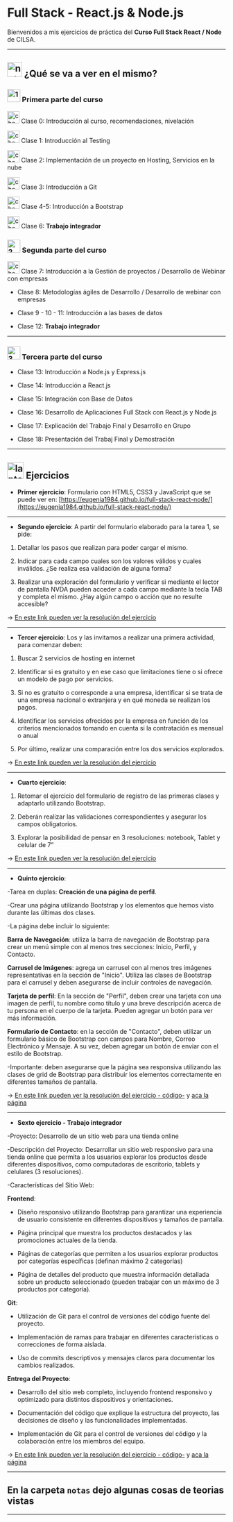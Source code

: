 # Full Stack - React.js & Node.js


Bienvenidos a mis ejercicios de práctica del **Curso Full Stack React / Node** de CILSA.

---

## <img width="34" height="34" src="https://img.icons8.com/external-flatart-icons-flat-flatarticons/34/external-note-pad-user-interface-flatart-icons-flat-flatarticons.png" alt="note pad"/> ¿Qué se va a ver en el mismo?



### <img width="30" height="30" src="https://img.icons8.com/clouds/30/1.png" alt="1"/> Primera parte del curso

<img width="28" height="28" src="https://img.icons8.com/emoji/28/check-mark-button-emoji.png" alt="check mark"/> Clase 0: Introducción al curso, recomendaciones, nivelación

<img width="28" height="28" src="https://img.icons8.com/emoji/28/check-mark-button-emoji.png" alt="check mark"/>  Clase 1: Introducción al Testing

<img width="28" height="28" src="https://img.icons8.com/emoji/28/check-mark-button-emoji.png" alt="check mark"/>  Clase 2: Implementación de un proyecto en Hosting, Servicios en la nube

<img width="28" height="28" src="https://img.icons8.com/emoji/28/check-mark-button-emoji.png" alt="check mark"/>  Clase 3: Introducción a Git

<img width="28" height="28" src="https://img.icons8.com/emoji/28/check-mark-button-emoji.png" alt="check mark"/> Clase 4-5: Introducción a Bootstrap

<img width="28" height="28" src="https://img.icons8.com/emoji/28/check-mark-button-emoji.png" alt="check mark"/> Clase 6: **Trabajo integrador**    

### <img width="30" height="30" src="https://img.icons8.com/clouds/30/2--v2.png" alt="2"/> Segunda parte del curso

<img width="28" height="28" src="https://img.icons8.com/emoji/28/check-mark-button-emoji.png" alt="check mark"/> Clase 7: Introducción a la Gestión de proyectos / Desarrollo de Webinar con empresas

- Clase 8: Metodologías ágiles de Desarrollo / Desarrollo de webinar con empresas

- Clase 9 - 10 - 11: Introducción a las bases de datos

- Clase 12: **Trabajo integrador**
  
---

### <img width="30" height="30" src="https://img.icons8.com/clouds/30/3.png" alt="3"/> Tercera parte del curso

- Clase 13: Introducción a Node.js y Express.js

- Clase 14: Introducción a React.js

- Clase 15: Integración con Base de Datos

- Clase 16: Desarrollo de Aplicaciones Full Stack con React.js y Node.js

- Clase 17: Explicación del Trabajo Final y Desarrollo en Grupo

- Clase 18: Presentación del Trabaj Final y Demostración

---     

## <img width="38" height="38" src="https://img.icons8.com/color/38/laptop--v1.png" alt="laptop"/>  Ejercicios

- **Primer ejercicio**: Formulario con HTML5, CSS3 y JavaScript que se puede ver en: [https://eugenia1984.github.io/full-stack-react-node/](https://eugenia1984.github.io/full-stack-react-node/)

---

- **Segundo ejercicio**: A partir del formulario elaborado para la tarea 1, se pide:

1. Detallar los pasos que realizan para poder cargar el mismo.

2. Indicar para cada campo cuales son los valores válidos y cuales inválidos. ¿Se realiza esa validación de alguna forma?

3. Realizar una exploración del formulario y verificar si mediante el lector de pantalla NVDA pueden acceder a cada campo mediante la tecla TAB y completa el mismo. ¿Hay algún campo o acción que no resulte accesible?

-> [En este link pueden ver la resolución del ejercicio](https://eugenia1984.github.io/full-stack-react-node/ejercicio4/index.html)

---

- **Tercer ejercicio**: Los y las invitamos a realizar una primera actividad, para comenzar deben:

1. Buscar 2 servicios de hosting en internet

2. Identificar si es gratuito y en ese caso que limitaciones tiene o si ofrece un modelo de pago por servicios.

3. Si no es gratuito o corresponde a una empresa, identificar si se trata de una empresa nacional o extranjera y en qué moneda se realizan los pagos.

4. Identificar los servicios ofrecidos por la empresa en función de los criterios mencionados tomando en cuenta si la contratación es mensual o anual

5. Por último, realizar una comparación entre los dos servicios explorados.

-> [En este link pueden ver la resolución del ejercicio](https://eugenia1984.github.io/full-stack-react-node/ejercicio5/index.html)

---

- **Cuarto ejercicio**: 

1. Retomar el ejercicio del formulario de registro de las primeras clases y adaptarlo utilizando Bootstrap.

2. Deberán realizar las validaciones correspondientes y asegurar los campos obligatorios. 

3. Explorar la posibilidad de pensar en 3 resoluciones: notebook, Tablet y celular de 7”

-> [En este link pueden ver la resolución del ejercicio](https://eugenia1984.github.io/full-stack-react-node/ejercicio6/index.html)

---

- **Quinto ejercicio**:

-Tarea en duplas: **Creación de una página de perfil**.
  
-Crear una página utilizando Bootstrap y los elementos que hemos visto durante las últimas dos clases.

-La página debe incluir lo siguiente:

**Barra de Navegación**: utiliza la barra de navegación de Bootstrap para crear un menú simple con al menos tres secciones: Inicio, Perfil, y Contacto.

**Carrusel de Imágenes**: agrega un carrusel con al menos tres imágenes representativas en la sección de "Inicio". Utiliza las clases de Bootstrap para el carrusel y deben asegurarse de incluir controles de navegación.

**Tarjeta de perfil**: En la sección de "Perfil", deben crear una tarjeta con una imagen de perfil, tu nombre como título y una breve descripción acerca de tu persona en el cuerpo de la tarjeta. Pueden agregar un botón para ver más información.

**Formulario de Contacto**: en la sección de "Contacto", deben utilizar un formulario básico de Bootstrap con campos para Nombre, Correo Electrónico y Mensaje. A su vez, deben agregar un botón de enviar con el estilo de Bootstrap.

-Importante: deben asegurarse que la página sea responsiva utilizando las clases de grid de Bootstrap para distribuir los elementos correctamente en diferentes tamaños de pantalla.

-> [En este link pueden ver la resolución del ejercicio - código-](https://github.com/eugenia1984/profile-page) y [aca la página](https://eugenia1984.github.io/profile-page/)

---

- **Sexto ejercicio - Trabajo integrador**
  
-Proyecto:  Desarrollo de un sitio web para una tienda online

-Descripción del Proyecto: Desarrollar un sitio web responsivo para una tienda online que permita a los usuarios explorar los productos desde diferentes dispositivos, como computadoras de escritorio, tablets y celulares (3 resoluciones).

-Características del Sitio Web:

**Frontend**:

- Diseño responsivo utilizando Bootstrap para garantizar una experiencia de usuario consistente en diferentes dispositivos y tamaños de pantalla.

- Página principal que muestra los productos destacados y las promociones actuales de la tienda.

- Páginas de categorías que permiten a los usuarios explorar productos por categorías específicas (definan máximo 2 categorías)

- Página de detalles del producto que muestra información detallada sobre un producto seleccionado (pueden trabajar con un máximo de 3 productos por categoría).

**Git**:

- Utilización de Git para el control de versiones del código fuente del proyecto.

- Implementación de ramas para trabajar en diferentes características o correcciones de forma aislada.

- Uso de commits descriptivos y mensajes claros para documentar los cambios realizados.

**Entrega del Proyecto**:

- Desarrollo del sitio web completo, incluyendo frontend responsivo y optimizado para distintos dispositivos y orientaciones.

- Documentación del código que explique la estructura del proyecto, las decisiones de diseño y las funcionalidades implementadas.

- Implementación de Git para el control de versiones del código y la colaboración entre los miembros del equipo.

-> [En este link pueden ver la resolución del ejercicio - código-](https://github.com/eugenia1984/todo-para-tu-compu) y [aca la página](https://eugenia1984.github.io/todo-para-tu-compu/)

---

## En la carpeta `notas` dejo algunas cosas de teorias vistas

---
